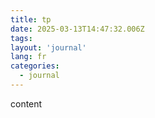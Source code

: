 ```yaml
---
title: tp
date: 2025-03-13T14:47:32.006Z
tags:
layout: 'journal'
lang: fr
categories: 
  - journal
---
```

content 